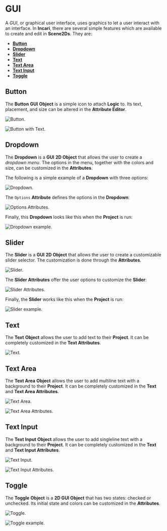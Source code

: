 # GUI

A *GUI*, or graphical user interface, uses graphics to let a user interact with an interface. In **Incari**, there are several simple features which are available to create and edit in **Scene2Ds**. They are:


<!-- no toc -->
* [**Button**](#button)
* [**Dropdown**](#dropdown)
* [**Slider**](#slider)
* [**Text**](#text)
* [**Text Area**](#text-area)
* [**Text Input**](#text-input)
* [**Toggle**](#toggle) 



## Button

The **Button** **GUI** **Object** is a simple icon to attach **Logic** to. Its text, placement, and size can be altered in the **Attribute Editor**. 

![Button.](../../.gitbook/assets/button2d.png)

![Button with Text.](../../.gitbook/assets/buttonafter.png)

## Dropdown

The **Dropdown** is a **GUI** **2D Object** that allows the user to create a *dropdown menu*. The options in the menu, together with the colors and size, can be customized in the **Attributes**.

The following is a simple example of a **Dropdown** with three options:

![Dropdown.](../../.gitbook/assets/gui-dropdown1.png)

The `Options` **Attribute** defines the options in the **Dropdown**:

![Options Attributes.](../../.gitbook/assets/gui-dropdown-options.png)

Finally, this **Dropdown** looks like this when the **Project** is run:

![Dropdown example.](../../.gitbook/assets/dropdown-example.gif)

## Slider

The **Slider** is a **GUI** **2D Object** that allows the user to create a customizable slider selector. The customization is done through the **Attributes**. <!-- Its **Attributes** offer the options to customize the **Slider**. -->

![Slider.](../../.gitbook/assets/gui-slider1.png)

The **Slider Attributes** offer the user options to customize the **Slider**:

![Slider Attributes.](../../.gitbook/assets/gui-slider-attri.png)

Finally, the **Slider** works like this when the **Project** is run:

![Slider example.](../../.gitbook/assets/slider-example.gif)

## Text

The **Text** **Object** allows the user to add text to their **Project**. It can be completely customized in the **Text Attributes**.

![Text.](../../.gitbook/assets/2dgui-text.png)

## Text Area

The **Text Area** **Object** allows the user to add multiline text with a background to their **Project**. It can be completely customized in the **Text** and **Text Area Attributes**.

![Text Area.](../../.gitbook/assets/2dgui-textarea1.png)

![Text Area Attributes.](../../.gitbook/assets/2dgui-textarea-attri.png)


## Text Input

The **Text Input** **Object** allows the user to add singleline text with a background to their **Project**. It can be completely customized in the **Text** and **Text Input Attributes**.

![Text Input.](../../.gitbook/assets/textinputexample.png)

![Text Input Attributes.](../../.gitbook/assets/textinputattributesreal.png)



## Toggle

The **Toggle** **Object** is a **2D GUI Object** that has two states: checked or unchecked. Its initial state and colors can be customized in the **Attributes**.

![Toggle.](../../.gitbook/assets/2dgui-toggle.png)

![Toggle example.](../../.gitbook/assets/toggle-example.gif)              


<!-- ## Label

A **Label Object** essentially acts as a text box for a label. Any text can be added to the **Label** using the `Label` **Attribute** in the **Attribute Editor**. 

Initially, the **Label** displays the text `Label`.

![Just Created Label.](../../.gitbook/assets/label3.png)

Locating the `Text` **Attribute**, any text can be inputted to provide clear information for a *User Interface*. Here, the test text `Hello World` is supplied. 

![Label with Hello World.](../../.gitbook/assets/label4.png)

There is also the **Get LabelText Node**. More information can be found [here.](../../../toolbox/incari/vector/label/README.md) -->